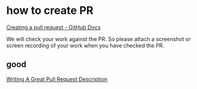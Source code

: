 # how to create PR
[Creating a pull request \- GitHub Docs](https://docs.github.com/en/pull-requests/collaborating-with-pull-requests/proposing-changes-to-your-work-with-pull-requests/creating-a-pull-request#creating-the-pull-request)

We will check your work against the PR. 
So please attach a screenshot or screen recording of your work when you have checked the PR.

## good
[Writing A Great Pull Request Description](https://www.pullrequest.com/blog/writing-a-great-pull-request-description/)
